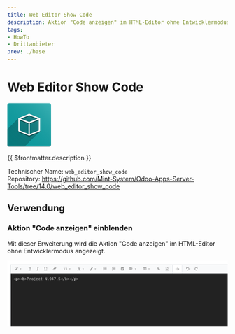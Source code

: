 ```yaml
---
title: Web Editor Show Code
description: Aktion "Code anzeigen" im HTML-Editor ohne Entwicklermodus anzeigen.   
tags:
- HowTo
- Drittanbieter
prev: ./base
---
```

# Web Editor Show Code
![icon_oms_box](attachments/icon_oms_box.png)

{{ $frontmatter.description }}

Technischer Name: `web_editor_show_code`\
Repository: <https://github.com/Mint-System/Odoo-Apps-Server-Tools/tree/14.0/web_editor_show_code>

## Verwendung

### Aktion "Code anzeigen" einblenden

Mit dieser Erweiterung wird die Aktion "Code anzeigen" im HTML-Editor ohne Entwicklermodus angezeigt.

![](attachments/Web%20Editor%20Show%20Code.png)